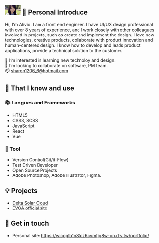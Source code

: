 <!---
AiLee1206/AiLee1206 is a ✨ special ✨ repository because its `README.md` (this file) appears on your GitHub profile.
You can click the Preview link to take a look at your changes.
--->

## <img width="50px" src="https://github.com/AiLee1206/Portfolio/blob/main/images/aiRong2.jpg" /> 👋  Personal Introduce

 Hi, I’m Alivio. I am a front end engineer. I have UI/UX design professional with over 8 years of experience, and I work closely with other colleagues involved in projects, such as create and implement the design. I love new technologies, creative products, collaborate with product innovation and human-centered design. I know how to develop and leads product applications, provide a technical solution to the customer.

👀  I’m interested in learning new technoloy and design. <br>
💞️  I’m looking to collaborate on software, PM team. <br>
📫  sharon1206_6@hotmail.com<br>

## 🧠 That I know and use
### 📚 Langues and Frameworks
- HTML5
- CSS3, SCSS
- JavaScript
- React
- Vue

### 🔧 Tool
- Version Control(Git/it-Flow)
- Test Driven Developer
- Open Source Projects
- Adobe Photoshop, Adobe Illustrator, Figma.

## 💡 Projects
- [Delta Solar Cloud](https://mydeltasolar.deltaww.com/)
- [EVGA official site](https://www.evga.com/)

## 🔗 Get in touch
- Personal site: https://wicoglb1n8fcz6cvmtjg8w-on.drv.tw/portfolio/
